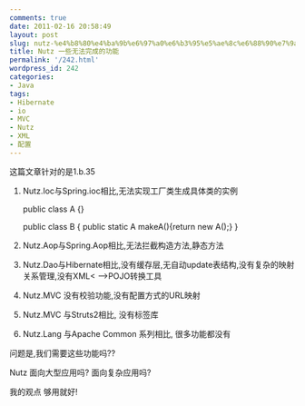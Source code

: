 ```yaml
---
comments: true
date: 2011-02-16 20:58:49
layout: post
slug: nutz-%e4%b8%80%e4%ba%9b%e6%97%a0%e6%b3%95%e5%ae%8c%e6%88%90%e7%9a%84%e5%8a%9f%e8%83%bd
title: Nutz 一些无法完成的功能
permalink: '/242.html'
wordpress_id: 242
categories:
- Java
tags:
- Hibernate
- io
- MVC
- Nutz
- XML
- 配置
---
```


这篇文章针对的是1.b.35

1. Nutz.Ioc与Spring.ioc相比,无法实现工厂类生成具体类的实例

    public class A {}
    
    public class B {
        public static A makeA(){return new A();}
    }
    
2. Nutz.Aop与Spring.Aop相比,无法拦截构造方法,静态方法

3. Nutz.Dao与Hibernate相比,没有缓存层,无自动update表结构,没有复杂的映射关系管理,没有XML< -->POJO转换工具

4. Nutz.MVC 没有校验功能,没有配置方式的URL映射

5. Nutz.MVC 与Struts2相比, 没有标签库

6. Nutz.Lang 与Apache Common 系列相比, 很多功能都没有


问题是,我们需要这些功能吗??

Nutz 面向大型应用吗? 面向复杂应用吗?

我的观点 够用就好!
